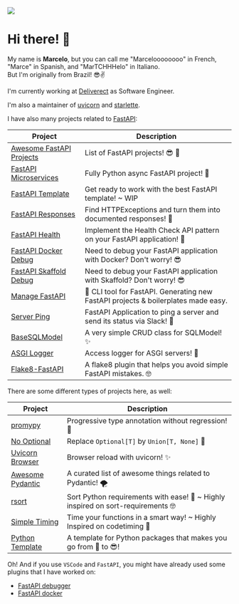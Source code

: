 ![](https://komarev.com/ghpvc/?username=Kludex&color=brightgreen)

# Hi there! 👋

My name is **Marcelo**, but you can call me "Marceloooooooo" in French, "Marce" in Spanish, and "MarTCHHHelo" in Italiano.<br/>
But I'm originally from Brazil! 😎✌️

I'm currently working at [Deliverect](https://deliverect.com) as Software Engineer. <br/>

I'm also a maintainer of [uvicorn](https://github.com/encode/uvicorn) and [starlette](https://github.com/encode/starlette).

I have also many projects related to [FastAPI](https://fastapi.tiangolo.com/fastapi-people/#experts):

|  Project   | Description  |
|---|---|
| [Awesome FastAPI Projects](https://github.com/Kludex/awesome-fastapi-projects)    | List of FastAPI projects! :sunglasses: :rocket:  |
| [FastAPI Microservices](https://github.com/Kludex/fastapi-microservices)   |  Fully Python async FastAPI project! :rocket: |
| [FastAPI Template](https://github.com/Kludex/fastapi-template)   | Get ready to work with the best FastAPI template! ~ WIP  |
| [FastAPI Responses](https://github.com/Kludex/fastapi-responses) | Find HTTPExceptions and turn them into documented responses! :tada: |
| [FastAPI Health](https://github.com/Kludex/fastapi-health) | Implement the Health Check API pattern on your FastAPI application! :rocket: |
| [FastAPI Docker Debug](https://github.com/Kludex/fastapi-docker-debug) | Need to debug your FastAPI application with Docker? Don't worry! :sunglasses: |
| [FastAPI Skaffold Debug](https://github.com/Kludex/fastapi-skaffold-debug) | Need to debug your FastAPI application with Skaffold? Don't worry! :sunglasses: |
| [Manage FastAPI](https://github.com/ycd/manage-fastapi) | :rocket: CLI tool for FastAPI. Generating new FastAPI projects & boilerplates made easy. |
| [Server Ping](https://github.com/Kludex/serverping) | FastAPI Application to ping a server and send its status via Slack! :tada: |
| [BaseSQLModel](https://github.com/Kludex/basesqlmodel) | A very simple CRUD class for SQLModel! ✨ |
| [ASGI Logger](https://github.com/Kludex/asgi-logger) | Access logger for ASGI servers! 🎉 |
| [Flake8-FastAPI](https://github.com/Kludex/flake8-fastapi) | A flake8 plugin that helps you avoid simple FastAPI mistakes. 🤓 |

There are some different types of projects here, as well:

|  Project   | Description  |
|---|---|
| [promypy](https://github.com/Kludex/promypy) | Progressive type annotation without regression! 🚀 |
| [No Optional](https://github.com/Kludex/no-optional) | Replace `Optional[T]` by `Union[T, None]` 👀 |
| [Uvicorn Browser](https://github.com/Kludex/uvicorn-browser) | Browser reload with uvicorn! ✨ |
| [Awesome Pydantic](https://github.com/Kludex/awesome-pydantic) | A curated list of awesome things related to Pydantic! 🌪️ |
| [rsort](https://github.com/Kludex/rsort) | Sort Python requirements with ease! :tada: ~ Highly inspired on sort-requirements 🤓 |
| [Simple Timing](https://github.com/Kludex/simpletiming) | Time your functions in a smart way! ~ Highly Inspired on codetiming :tada: |
| [Python Template](https://github.com/Kludex/python-template) | A template for Python packages that makes you go from :hot_face: to :sunglasses:! |

Oh! And if you use `VSCode` and `FastAPI`, you might have already used some plugins that I have worked on:

- [FastAPI debugger](https://github.com/microsoft/vscode-python/pull/14606)
- [FastAPI docker](https://github.com/microsoft/vscode-docker/pull/2740)
